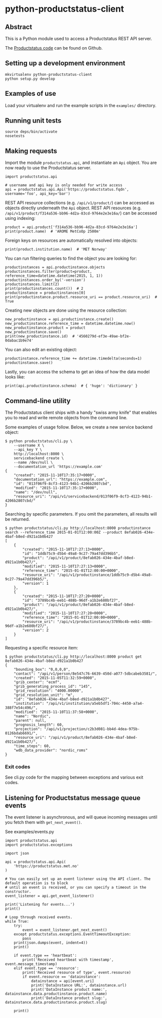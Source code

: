 # python-productstatus-client


## Abstract

This is a Python module used to access a Productstatus REST API server.

The [Productstatus code](https://github.com/metno/productstatus) can be found on Github.


## Setting up a development environment

```
mkvirtualenv python-productstatus-client
python setup.py develop
```


## Examples of use

Load your virtualenv and run the example scripts in the `examples/` directory.


## Running unit tests

```
source deps/bin/activate
nosetests
```


## Making requests

Import the module `productstatus.api`, and instantiate an `Api` object. You are now ready to use the Productstatus server.

```
import productstatus.api

# username and api key is only needed for write access
api = productstatus.api.Api('https://productstatus.fqdn', username='foo', api_key='bar')
```

REST API resource collections (e.g. `/api/v1/product/`) can be accessed as objects directly underneath the `Api` object. REST API resources (e.g. `/api/v1/product/f314a536-bb96-4d2a-83cd-9764e2e3e16a/`) can be accessed using indexing:

```
product = api.product['f314a536-bb96-4d2a-83cd-9764e2e3e16a']
print(product.name)  # 'AROME MetCoOp 2500m'
```

Foreign keys on resources are automatically resolved into objects:

```
print(product.institution.name)  # 'MET Norway'
```

You can run filtering queries to find the object you are looking for:

```
productinstances = api.productinstance.objects
productinstances.filter(product=product, reference_time=datetime.datetime(2015, 1, 1))
productinstances.order_by('-version')
productinstances.limit(2)
print(productinstances.count())  # 2
productinstance = productinstances[0]
print(productinstance.product.resource_uri == product.resource_uri)  # True
```

Creating new objects are done using the resource collection:

```
new_productinstance = api.productinstance.create()
new_productinstance.reference_time = datetime.datetime.now()
new_productinstance.product = product
new_productinstance.save()
print(new_productinstance.id)  # '4560279d-ef3e-49ae-bf2e-0dabac1b9e74'
```

You can also edit an existing object:

```
productinstance.reference_time += datetime.timedelta(seconds=1)
productinstance.save()
```

Lastly, you can access the schema to get an idea of how the data model looks like:

```
print(api.productinstance.schema)  # { 'huge': 'dictionary' }
```


## Command-line utility

The Productstatus client ships with a handy "swiss army knife" that enables you to read and write remote objects from the command line.

Some examples of usage follow. Below, we create a new service backend object:

```
$ python productstatus/cli.py \
    --username X \
    --api_key Y \
    http://localhost:8000 \
    servicebackend create \
    --name /dev/null \
    --documentation_url 'https://example.com'
{
    "created": "2015-11-10T17:35:17+0000",
    "documentation_url": "https://example.com",
    "id": "013f06f9-8cf3-4123-94b1-4206b2807cbd",
    "modified": "2015-11-10T17:35:17+0000",
    "name": "/dev/null",
    "resource_uri": "/api/v1/servicebackend/013f06f9-8cf3-4123-94b1-4206b2807cbd/"
}
```

Searching by specific parameters. If you omit the parameters, all results will be returned.

```
$ python productstatus/cli.py http://localhost:8000 productinstance search --reference_time 2015-01-01T12:00:00Z --product 8efab026-434e-4baf-b8ed-d921a1b0b427
[
    {
        "created": "2015-11-10T17:27:13+0000",
        "id": "1ddb75c9-d5b4-49a8-9c27-79a47dd396b5",
        "product": "/api/v1/product/8efab026-434e-4baf-b8ed-d921a1b0b427/",
        "modified": "2015-11-10T17:27:13+0000",
        "reference_time": "2015-01-01T12:00:00+0000",
        "resource_uri": "/api/v1/productinstance/1ddb75c9-d5b4-49a8-9c27-79a47dd396b5/",
        "version": 1
    },
    {
        "created": "2015-11-10T17:27:20+0000",
        "id": "3789bc4b-eeb1-488b-96df-a1b2e680bf27",
        "product": "/api/v1/product/8efab026-434e-4baf-b8ed-d921a1b0b427/",
        "modified": "2015-11-10T17:27:20+0000",
        "reference_time": "2015-01-01T12:00:00+0000",
        "resource_uri": "/api/v1/productinstance/3789bc4b-eeb1-488b-96df-a1b2e680bf27/",
        "version": 2
    }
]
```

Requesting a specific resource item:

```
$ python productstatus/cli.py http://localhost:8000 product get 8efab026-434e-4baf-b8ed-d921a1b0b427
{
    "bounding_box": "0,0,0,0",
    "contact": "/api/v1/person/8e547c76-6639-450d-a077-5dbcabeb3581/",
    "created": "2015-11-05T11:32:59+0000",
    "grib_center": "ecmf",
    "grib_generating_process_id": "145",
    "grid_resolution": "4000.00000",
    "grid_resolution_unit": "m",
    "id": "8efab026-434e-4baf-b8ed-d921a1b0b427",
    "institution": "/api/v1/institution/a5eb5df1-704c-4450-a7a4-388f7e54c496/",
    "modified": "2015-11-10T11:37:58+0000",
    "name": "Nordic",
    "parent": null,
    "prognosis_length": 60,
    "projection": "/api/v1/projection/c2b3d081-bb4d-4dea-975b-0126bdab6691/",
    "resource_uri": "/api/v1/product/8efab026-434e-4baf-b8ed-d921a1b0b427/",
    "time_steps": 60,
    "wdb_data_provider": "nordic_roms"
}
```

### Exit codes
See cli.py code for the mapping between exceptions and various exit codes.

## Listening for Productstatus message queue events

The event listener is asynchronous, and will queue incoming messages until you fetch them with `get_next_event()`.

See examples/events.py


```
import productstatus.api
import productstatus.exceptions

import json

api = productstatus.api.Api(
    'https://productstatus.met.no'
)

# You can easily set up an event listener using the API client. The default operation is to block
# until an event is received, or you can specify a timeout in the constructor.
event_listener = api.get_event_listener()

print('Listening for events...')
print()

# Loop through received events.
while True:
    try:
        event = event_listener.get_next_event()
    except productstatus.exceptions.EventTimeoutException:
        pass
    print(json.dumps(event, indent=4))
    print()

    if event.type == 'heartbeat':
        print('Received heartbeat with timestamp', event.message_timestamp)
    elif event.type == 'resource':
        print('Received resource of type', event.resource)
        if event.resource == 'datainstance':
            datainstance = api[event.uri]
            print('DataInstance URL:', datainstance.url)
            print('DataInstance product name:', datainstance.data.productinstance.product.name)
            print('DataInstance product slug:', datainstance.data.productinstance.product.slug)

    print()


```
